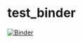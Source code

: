 # test_binder

[![Binder](https://mybinder.org/badge_logo.svg)](https://mybinder.org/v2/gh/lvanderveken/test_binder/HEAD)
